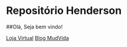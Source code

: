 # Repositório Henderson
 ##Olá, Seja bem vindo!
 
<a href="https://hendersonsantos1.github.io/vihstore/Codigos/index.html" target="_blank">Loja Virtual</a> 
<a href="https://hendersonsantos1.github.io/vihstore/Codigos/mudvida.html" target="_blank">Blog MudVida</a> 
